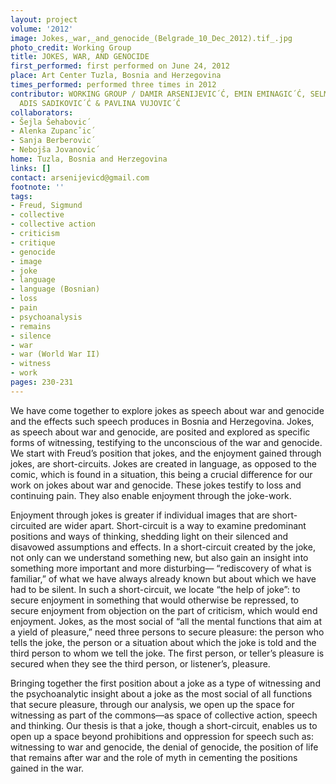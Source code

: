 ```yaml
---
layout: project
volume: '2012'
image: Jokes,_war,_and_genocide_(Belgrade_10_Dec_2012).tif_.jpg
photo_credit: Working Group
title: JOKES, WAR, AND GENOCIDE
first_performed: first performed on June 24, 2012
place: Art Center Tuzla, Bosnia and Herzegovina
times_performed: performed three times in 2012
contributor: WORKING GROUP / DAMIR ARSENIJEVIC´Ć, EMIN EMINAGIC´Ć, SELMA PUZIC´Ć,
  ADIS SADIKOVIC´Ć & PAVLINA VUJOVIC´Ć
collaborators:
- Šejla Šehabovic´
- Alenka Zupancˇic´
- Sanja Berberovic´
- Nebojša Jovanovic´
home: Tuzla, Bosnia and Herzegovina
links: []
contact: arsenijevicd@gmail.com
footnote: ''
tags:
- Freud, Sigmund
- collective
- collective action
- criticism
- critique
- genocide
- image
- joke
- language
- language (Bosnian)
- loss
- pain
- psychoanalysis
- remains
- silence
- war
- war (World War II)
- witness
- work
pages: 230-231
---
```


We have come together to explore jokes as speech about war and genocide and the effects such speech produces in Bosnia and Herzegovina. Jokes, as speech about war and genocide, are posited and explored as specific forms of witnessing, testifying to the unconscious of the war and genocide. We start with Freud’s position that jokes, and the enjoyment gained through jokes, are short-circuits. Jokes are created in language, as opposed to the comic, which is found in a situation, this being a crucial difference for our work on jokes about war and genocide. These jokes testify to loss and continuing pain. They also enable enjoyment through the joke-work.

Enjoyment through jokes is greater if individual images that are short-circuited are wider apart. Short-circuit is a way to examine predominant positions and ways of thinking, shedding light on their silenced and disavowed assumptions and effects. In a short-circuit created by the joke, not only can we understand something new, but also gain an insight into something more important and more disturbing— “rediscovery of what is familiar,” of what we have always already known but about which we have had to be silent. In such a short-circuit, we locate “the help of joke”: to secure enjoyment in something that would otherwise be repressed, to secure enjoyment from objection on the part of criticism, which would end enjoyment. Jokes, as the most social of “all the mental functions that aim at a yield of pleasure,” need three persons to secure pleasure: the person who tells the joke, the person or a situation about which the joke is told and the third person to whom we tell the joke. The first person, or teller’s pleasure is secured when they see the third person, or listener’s, pleasure.

Bringing together the first position about a joke as a type of witnessing and the psychoanalytic insight about a joke as the most social of all functions that secure pleasure, through our analysis, we open up the space for witnessing as part of the commons—as space of collective action, speech and thinking. Our thesis is that a joke, though a short-circuit, enables us to open up a space beyond prohibitions and oppression for speech such as: witnessing to war and genocide, the denial of genocide, the position of life that remains after war and the role of myth in cementing the positions gained in the war.
